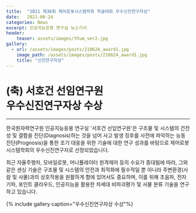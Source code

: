 ```yaml
---
title:  "2021 제36회 제어로봇시스템학회 학술대회 우수신진연구자상"
date:   2021-06-24 
categories: News
excerpt: 인공지능응용 연구실 뉴스기사
header:
    teaser: assets/images/thum_ver2.jpg
gallery:
  - url: /assets/images/posts/210624_award1.jpg
    image_path: /assets/images/posts/210624_award1.jpg
    title: "신진연구자상"
---
```

# (축) 서호건 선임연구원 <br> 우수신진연구자상 수상

---

한국원자력연구원 인공지능응용 연구실 '서호건 선임연구원'은 구조물 및 시스템의 건전성 및 결함을 진단(Diagnosis)하는 것을 넘어 사고 발생 징후를 사전에 파악하는 능동진단(Prognosis)을 통한 조기 대응을 위한 기술에 대한 연구 성과를 바탕으로 제어로봇시스템학회의 우수신진연구자로 선정되었습니다.

최근 자율주행차, 모바일로봇, 머니퓰레이터 원격제어 등의 수요가 증대됨에 따라,  그와 같은 센싱 기술은 구조물 및 시스템의 안전과 최적화에 필수적일 뿐 아니라 주변환경(사람 및 사물)과의 상호작용을 원활하게 함에 있어서도 중요하며,
이를 위해 초음파, 전자기파, 포인트 클라우드, 인공지능을 활용한 차세대 비파괴평가 및 사물 분류 기술을 연구하고 있습니다.
 

{% include gallery caption="우수신진연구자상 수상"%}

